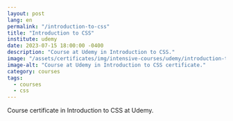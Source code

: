 ```yaml
---
layout: post
lang: en
permalink: "/introduction-to-css"
title: "Introduction to CSS"
institute: udemy
date: 2023-07-15 18:00:00 -0400
description: "Course at Udemy in Introduction to CSS."
image: "/assets/certificates/img/intensive-courses/udemy/introduction-to-css.jpg"
image-alt: "Course at Udemy in Introduction to CSS certificate."
category: courses
tags:
  - courses
  - css
---
```


Course certificate in Introduction to CSS at Udemy.
